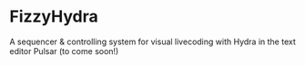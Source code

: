 # FizzyHydra
A sequencer &amp; controlling system for visual livecoding with Hydra in the text editor Pulsar (to come soon!)
